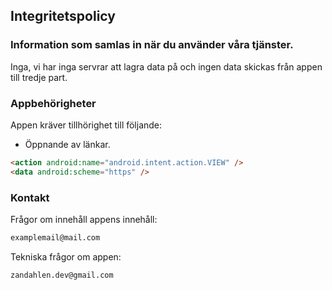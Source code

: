 ## Integritetspolicy



### Information som samlas in när du använder våra tjänster.

Inga, vi har inga servrar att lagra data på och ingen data skickas från appen till tredje part.

### Appbehörigheter

Appen kräver tillhörighet till följande:

 * Öppnande av länkar.
 ```markdown
<action android:name="android.intent.action.VIEW" />
<data android:scheme="https" />
```

### Kontakt

Frågor om innehåll appens innehåll:
```markdown
examplemail@mail.com
```
Tekniska frågor om appen:
```markdown
zandahlen.dev@gmail.com
```

